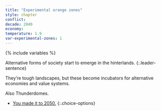```yaml
---
title: "Experimental orange zones"
style: chapter
conflict: 
decade: 2040
economy: 
temperature: 1.9
var-experimental-zones: 1
---
```


{% include variables %}

Alternative forms of society start to emerge in the hinterlands.
{:.leader-sentence}

They’re tough landscapes, but these become incubators for alternative economies and value systems.

Also Thunderdomes.

- [You made it to 2050.](part-page_2050-billionaire-saviours.html)
{:.choice-options}

